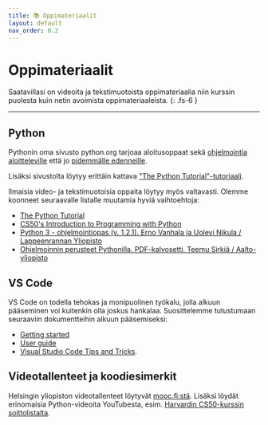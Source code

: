 ```yaml
---
title: 📚 Oppimateriaalit
layout: default
nav_order: 0.2
---
```


# Oppimateriaalit

Saatavillasi on videoita ja tekstimuotoista oppimateriaalia niin kurssin puolesta kuin netin avoimista oppimateriaaleista.
{: .fs-6 }

---

## Python

Pythonin oma sivusto python.org tarjoaa aloitusoppaat sekä [ohjelmointia aloitteleville](https://wiki.python.org/moin/BeginnersGuide/NonProgrammers) että jo [pidemmälle edenneille](https://wiki.python.org/moin/BeginnersGuide/Programmers).

Lisäksi sivustolta löytyy erittäin kattava ["The Python Tutorial"-tutoriaali](https://docs.python.org/3/tutorial/).

Ilmaisia video- ja tekstimuotoisia oppaita löytyy myös valtavasti. Olemme koonneet seuraavalle listalle muutamia hyviä vaihtoehtoja:

* [The Python Tutorial](https://docs.python.org/3/tutorial/)
* [CS50's Introduction to Programming with Python](https://cs50.harvard.edu/python/2022/)
* [Python 3 - ohjelmointiopas (v. 1.2.1). Erno Vanhala ja Uolevi Nikula / Lappeenrannan Yliopisto](https://lutpub.lut.fi/bitstream/handle/10024/162088/Vanhala2020-Python3Ohjelmointiopas.pdf?sequence=1&isAllowed=y)
* [Ohjelmoinnin perusteet Pythonilla. PDF-kalvosetti. Teemu Sirkiä / Aalto-yliopisto](http://www.cs.hut.fi/~ttsirkia/Python.pdf)


## VS Code

VS Code on todella tehokas ja monipuolinen työkalu, jolla alkuun pääseminen voi kuitenkin olla joskus hankalaa. Suosittelemme tutustumaan seuraaviin dokumentteihin alkuun pääsemiseksi:

* [Getting started](https://code.visualstudio.com/docs/getstarted/userinterface)
* [User guide](https://code.visualstudio.com/docs/editor/codebasics)
* [Visual Studio Code Tips and Tricks](https://code.visualstudio.com/docs/getstarted/tips-and-tricks).


## Videotallenteet ja koodiesimerkit

Helsingin yliopiston videotallenteet löytyvät [mooc.fi:stä](https://ohjelmointi-23.mooc.fi/#luentotallenteet). Lisäksi löydät erinomaisia Python-videoita YouTubesta, esim. [Harvardin CS50-kurssin soittolistalta](https://www.youtube.com/playlist?list=PLhQjrBD2T3817j24-GogXmWqO5Q5vYy0V).

